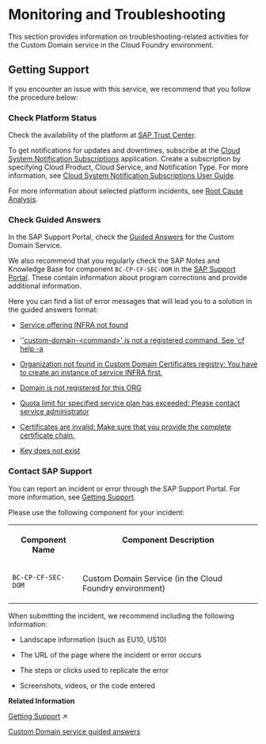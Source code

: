 <!-- loio8987a2dfc5694b11876726f65daa0e06 -->

# Monitoring and Troubleshooting

This section provides information on troubleshooting-related activities for the Custom Domain service in the Cloud Foundry environment.



<a name="loio8987a2dfc5694b11876726f65daa0e06__section_uz5_5yv_vjb"/>

## Getting Support

If you encounter an issue with this service, we recommend that you follow the procedure below:



### Check Platform Status

Check the availability of the platform at [SAP Trust Center](https://www.sap.com/about/trust-center/cloud-service-status.html).

To get notifications for updates and downtimes, subscribe at the [Cloud System Notification Subscriptions](https://support.sap.com/en/my-support/systems-installations/cac.html) application. Create a subscription by specifying Cloud Product, Cloud Service, and Notification Type. For more information, see [Cloud System Notification Subscriptions User Guide](https://support.sap.com/content/dam/support/en_us/library/ssp/my-support/systems-installations/cac/csns_user_guide.pdf).

For more information about selected platform incidents, see [Root Cause Analysis](https://help.sap.com/viewer/product/SCP_RCA/Latest/en-US).



### Check Guided Answers

In the SAP Support Portal, check the [Guided Answers](https://ga.support.sap.com/dtp/viewer/index.html#/tree/2437/actions/32393) for the Custom Domain Service.

We also recommend that you regularly check the SAP Notes and Knowledge Base for component `BC-CP-CF-SEC-DOM` in the [SAP Support Portal](https://support.sap.com/en/index.html). These contain information about program corrections and provide additional information.

Here you can find a list of error messages that will lead you to a solution in the guided answers format:

-   [Service offering INFRA not found](https://ga.support.sap.com/dtp/viewer/index.html#/tree/2437/actions/32393:32394)

-   '['custom-domain-<command\>' is not a registered command. See 'cf help -a](https://ga.support.sap.com/dtp/viewer/index.html#/tree/2437/actions/32393:34875)

-   [Organization not found in Custom Domain Certificates registry: You have to create an instance of service INFRA first.](https://ga.support.sap.com/dtp/viewer/index.html#/tree/2437/actions/32393:34860)

-   [Domain is not registered for this ORG](https://ga.support.sap.com/dtp/viewer/index.html#/tree/2437/actions/32393:34862)

-   [Quota limit for specified service plan has exceeded: Please contact service administrator](https://ga.support.sap.com/dtp/viewer/index.html#/tree/2437/actions/32393:34863)

-   [Certificates are invalid: Make sure that you provide the complete certificate chain.](https://ga.support.sap.com/dtp/viewer/index.html#/tree/2437/actions/32393:36070)

-   [Key does not exist](https://ga.support.sap.com/dtp/viewer/index.html#/tree/2437/actions/32393:38644)




### Contact SAP Support

You can report an incident or error through the SAP Support Portal. For more information, see [Getting Support](https://help.sap.com/viewer/65de2977205c403bbc107264b8eccf4b/Cloud/en-US/5dd739823b824b539eee47b7860a00be.html).

Please use the following component for your incident:


<table>
<tr>
<th valign="top">

Component Name



</th>
<th valign="top">

Component Description



</th>
</tr>
<tr>
<td valign="top">

`BC-CP-CF-SEC-DOM` 



</td>
<td valign="top">

Custom Domain Service \(in the Cloud Foundry environment\)



</td>
</tr>
</table>

When submitting the incident, we recommend including the following information:

-   Landscape information \(such as EU10, US10\)

-   The URL of the page where the incident or error occurs

-   The steps or clicks used to replicate the error

-   Screenshots, videos, or the code entered


**Related Information**  


[Getting Support](https://help.sap.com/viewer/65de2977205c403bbc107264b8eccf4b/Validation/en-US/5dd739823b824b539eee47b7860a00be.html "To get assistance, use the available support channels provided by SAP for Me.") :arrow_upper_right:

[Custom Domain service guided answers](https://ga.support.sap.com/dtp/viewer/index.html#/tree/2437/actions/32393)

